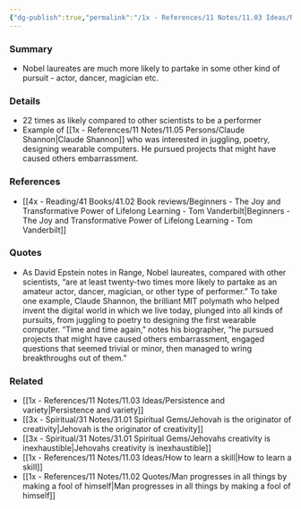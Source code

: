 ```yaml
---
{"dg-publish":true,"permalink":"/1x - References/11 Notes/11.03 Ideas/Nobel laureates more likely to dabble in other interests/","title":"Nobel laureates more likely to dabble in other interests","noteIcon":"","created":"2023-02-09T23:10:38.000+03:00","updated":"2024-02-14T20:18:26.620+03:00"}
---
```



### Summary
- Nobel laureates are much more likely to partake in some other kind of pursuit - actor, dancer, magician etc.

### Details
- 22 times as likely compared to other scientists to be a performer
- Example of [[1x - References/11 Notes/11.05 Persons/Claude Shannon\|Claude Shannon]] who was interested in juggling, poetry, designing wearable computers. He pursued projects that might have caused others embarrassment.

### References
- [[4x - Reading/41 Books/41.02 Book reviews/Beginners - The Joy and Transformative Power of Lifelong Learning - Tom Vanderbilt\|Beginners - The Joy and Transformative Power of Lifelong Learning - Tom Vanderbilt]]

### Quotes
- As David Epstein notes in Range, Nobel laureates, compared with other scientists, “are at least twenty-two times more likely to partake as an amateur actor, dancer, magician, or other type of performer.” To take one example, Claude Shannon, the brilliant MIT  polymath who helped invent the digital world in which we live today, plunged into all kinds of pursuits, from juggling to poetry to designing the first wearable computer. “Time and time again,” notes his biographer, “he pursued projects that might have caused others embarrassment, engaged questions that seemed trivial or minor, then managed to wring breakthroughs out of them.”

### Related
- [[1x - References/11 Notes/11.03 Ideas/Persistence and variety\|Persistence and variety]]
- [[3x - Spiritual/31 Notes/31.01 Spiritual Gems/Jehovah is the originator of creativity\|Jehovah is the originator of creativity]]
- [[3x - Spiritual/31 Notes/31.01 Spiritual Gems/Jehovahs creativity is inexhaustible\|Jehovahs creativity is inexhaustible]]
- [[1x - References/11 Notes/11.03 Ideas/How to learn a skill\|How to learn a skill]]
- [[1x - References/11 Notes/11.02 Quotes/Man progresses in all things by making a fool of himself\|Man progresses in all things by making a fool of himself]]